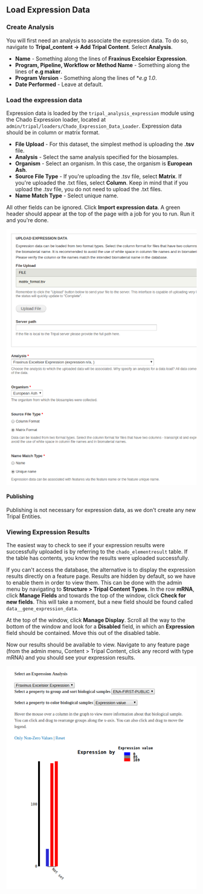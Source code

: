 ## Load Expression Data

### Create Analysis

You will first need an analysis to associate the expression data.  To do so, navigate to **Tripal_content -> Add Tripal Content**. Select **Analysis**.

* **Name** - Something along the lines of **Fraxinus Excelsior Expression**.
* **Program, Pipeline, Workflow or Method Name** - Something along the lines of **e.g maker**.
* **Program Version** - Something along the lines of **e.g 1.0*.
* **Date Performed** - Leave at default.

### Load the expression data

Expression data is loaded by the `tripal_analysis_expression` module using the Chado Expression loader, located at `admin/tripal/loaders/Chado_Expression_Data_Loader`. Expression data should be in column or matrix format.

* **File Upload** - For this dataset, the simplest method is uploading the **.tsv** file.
* **Analysis** - Select the same analysis specified for the biosamples.
* **Organism** - Select an organism.  In this case, the organism is **European Ash**.
* **Source File Type** - If you're uploading the .tsv file, select **Matrix**. If you're uploaded the .txt files, select **Column**. Keep in mind that if you upload the .tsv file, you do not need to upload the .txt files.
* **Name Match Type** - Select unique name.

All other fields can be ignored. Click **Import expression data**. A green header should appear at the top of the page with a job for you to run. Run it and you're done.

![](img/expression/expdoc_1.png)

#### Publishing

Publishing is not necessary for expression data, as we don't create any new Tripal Entities.

### Viewing Expression Results

The easiest way to check to see if your expression results were successfully uploaded is by referring to the `chado_elementresult` table. If the table has contents, you know the results were uploaded successfully.

If you can't access the database, the alternative is to display the expression results directly on a feature page. Results are hidden by default, so we have to enable them in order to view them. This can be done with the admin menu by navigating to **Structure > Tripal Content Types**. In the row **mRNA**, click **Manage Fields** and towards the top of the window, click **Check for new fields**. This will take a moment, but a new field should be found called `data__gene_expression_data`.

At the top of the window, click **Manage Display**. Scroll all the way to the bottom of the window and look for a **Disabled** field, in which an **Expression** field should be contained. Move this out of the disabled table.

Now our results should be available to view. Navigate to any feature page (from the admin menu, Content > Tripal Content, click any record with type mRNA) and you should see your expression results.

![](img/expression/expdoc_2.png)
